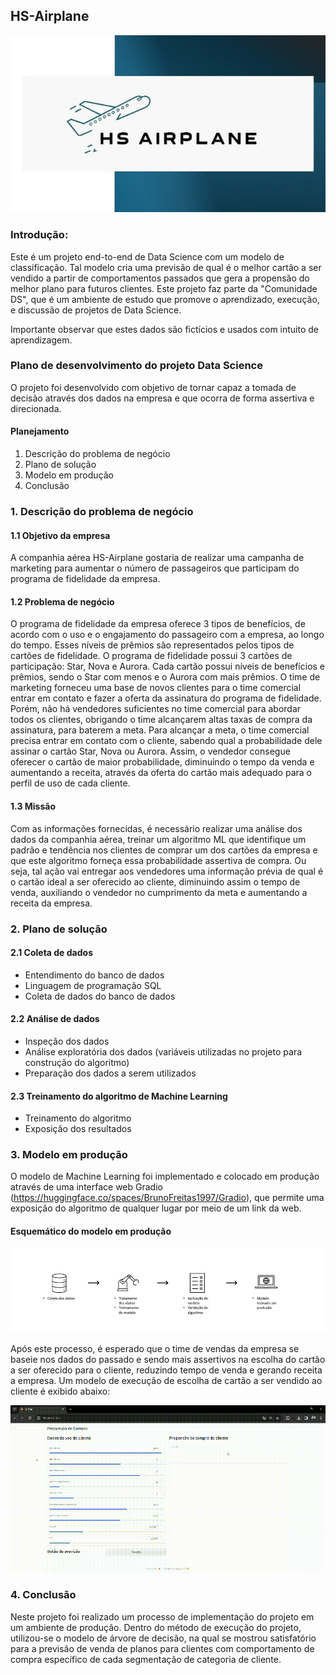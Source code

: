 ## HS-Airplane

<div align="center">
<img src="img/company-air.jpg" />
</div>


### Introdução:

Este é um projeto end-to-end de Data Science com um modelo de classificação. Tal modelo cria uma previsão de qual é o melhor cartão a ser vendido a partir de comportamentos passados que gera a propensão do melhor plano para futuros clientes. Este projeto faz parte da "Comunidade DS", que é um ambiente de estudo que promove o aprendizado, execução, e discussão de projetos de Data Science.

Importante observar que estes dados são fictícios e usados com intuito de aprendizagem. 

### Plano de desenvolvimento do projeto Data Science

O projeto foi desenvolvido com objetivo de tornar capaz a tomada de decisão através dos dados na empresa e que ocorra de forma assertiva e direcionada.

#### Planejamento

1. Descrição do problema de negócio
2. Plano de solução
3. Modelo em produção
4. Conclusão

### 1. Descrição do problema de negócio

#### 1.1 Objetivo da empresa

A companhia aérea HS-Airplane gostaria de realizar uma campanha de marketing para aumentar o número de passageiros que participam do programa de fidelidade da empresa.

#### 1.2 Problema de negócio

O programa de fidelidade da empresa oferece 3 tipos de benefícios, de acordo com o uso e o engajamento do passageiro com a empresa, ao longo do tempo. Esses níveis de prêmios são representados pelos tipos de cartões de fidelidade. O programa de fidelidade possui 3 cartões de participação: Star, Nova e Aurora. Cada cartão possui níveis de benefícios e prêmios, sendo o Star com menos e o Aurora com mais prêmios. O time de marketing forneceu uma base de novos clientes para o time comercial entrar em contato e fazer a oferta da assinatura do programa de fidelidade. Porém, não há vendedores suficientes no time comercial para abordar todos os clientes, obrigando o time alcançarem altas taxas de compra da assinatura, para baterem a meta. Para alcançar a meta, o time comercial precisa entrar em contato com o cliente, sabendo qual a probabilidade dele assinar o cartão Star, Nova ou Aurora. Assim, o vendedor consegue oferecer o cartão de maior probabilidade, diminuindo o tempo da venda e aumentando a receita, através da oferta do cartão mais adequado para o perfil de uso de cada cliente.

#### 1.3 Missão

Com as informações fornecidas, é necessário realizar uma análise dos dados da companhia aérea, treinar um algoritmo ML que identifique um padrão e tendência nos clientes de comprar um dos cartões da empresa e que este algoritmo forneça essa probabilidade assertiva de compra. Ou seja, tal ação vai entregar aos vendedores uma informação prévia de qual é o cartão ideal a ser oferecido ao cliente, diminuindo assim o tempo de venda, auxiliando o vendedor no cumprimento da meta e aumentando a receita da empresa.

### 2. Plano de solução

#### 2.1 Coleta de dados

- Entendimento do banco de dados
- Linguagem de programação SQL
- Coleta de dados do banco de dados

#### 2.2 Análise de dados

- Inspeção dos dados
- Análise exploratória dos dados (variáveis utilizadas no projeto para construção do algoritmo)
- Preparação dos dados a serem utilizados

#### 2.3 Treinamento do algoritmo de Machine Learning

- Treinamento do algoritmo
- Exposição dos resultados



### 3. Modelo em produção

O modelo de Machine Learning foi implementado e colocado em produção através de uma interface web Gradio (https://huggingface.co/spaces/BrunoFreitas1997/Gradio), que permite uma exposição do algoritmo de qualquer lugar por meio de um link da web.

#### Esquemático do modelo em produção

<div align="center">
<img src="img/esquematico.jpg" />
</div>


Após este processo, é esperado que o time de vendas da empresa se baseie nos dados do passado e sendo mais assertivos na escolha do cartão a ser oferecido para o cliente, reduzindo tempo de venda e gerando receita a empresa.
Um modelo de execução de escolha de cartão a ser vendido ao cliente é exibido abaixo:

<div align="center">
<img src="img/gif_projeto.gif" />
</div>

### 4. Conclusão

Neste projeto foi realizado um processo de implementação do projeto em um ambiente de produção. Dentro do método de execução do projeto, utilizou-se o modelo de árvore de decisão, na qual se mostrou satisfatório para a previsão de venda de planos para clientes com comportamento de compra específico de cada segmentação de categoria de cliente.
